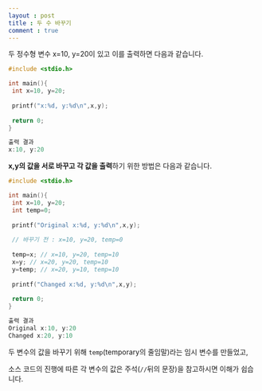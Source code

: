 ```yaml
---
layout : post
title : 두 수 바꾸기
comment : true
---
```

두 정수형 변수 x=10, y=20이 있고 이를 출력하면 다음과 같습니다.
```c
#include <stdio.h>

int main(){
 int x=10, y=20;
 
 printf("x:%d, y:%d\n",x,y);
 
 return 0; 
}
```
```c
출력 결과
x:10, y:20
```

**x,y의 값을 서로 바꾸고 각 값을 출력**하기 위한 방법은 다음과 같습니다.

```c
#include <stdio.h>

int main(){
 int x=10, y=20;
 int temp=0;
 
 printf("Original x:%d, y:%d\n",x,y);
 
 // 바꾸기 전 : x=10, y=20, temp=0
 
 temp=x; // x=10, y=20, temp=10
 x=y; // x=20, y=20, temp=10
 y=temp; // x=20, y=10, temp=10
 
 printf("Changed x:%d, y:%d\n",x,y);
 
 return 0; 
}
```
```c
출력 결과
Original x:10, y:20
Changed x:20, y:10
```
두 변수의 값을 바꾸기 위해 `temp`(temporary의 줄임말)라는 임시 변수를 만들었고,

소스 코드의 진행에 따른 각 변수의 값은 주석(`//`뒤의 문장)을 참고하시면 이해가 쉽습니다.
